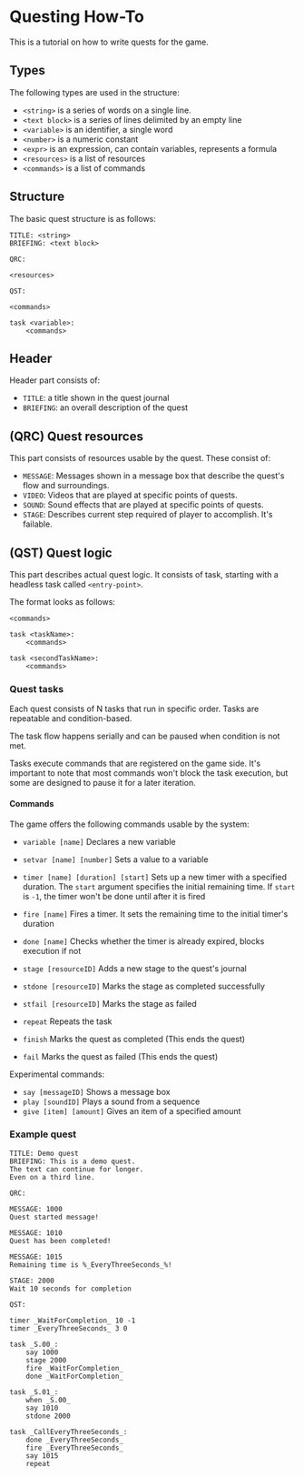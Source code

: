# Questing How-To

This is a tutorial on how to write quests for the game.

## Types

The following types are used in the structure:
- `<string>` is a series of words on a single line.
- `<text block>` is a series of lines delimited by an empty line
- `<variable>` is an identifier, a single word
- `<number>` is a numeric constant
- `<expr>` is an expression, can contain variables, represents a formula
- `<resources>` is a list of resources
- `<commands>` is a list of commands

## Structure

The basic quest structure is as follows:

```
TITLE: <string>
BRIEFING: <text block>

QRC:

<resources>

QST:

<commands>

task <variable>:
    <commands>
```

## Header

Header part consists of:
- `TITLE`: a title shown in the quest journal
- `BRIEFING`: an overall description of the quest

## (QRC) Quest resources

This part consists of resources usable by the quest. These consist of:
- `MESSAGE`: Messages shown in a message box that describe the quest's flow and surroundings.
- `VIDEO`: Videos that are played at specific points of quests.
- `SOUND`: Sound effects that are played at specific points of quests.
- `STAGE`: Describes current step required of player to accomplish. It's failable.

## (QST) Quest logic

This part describes actual quest logic. It consists of task, starting with a headless task called `<entry-point>`.

The format looks as follows:
```
<commands>

task <taskName>:
    <commands>

task <secondTaskName>:
    <commands>
```

### Quest tasks

Each quest consists of N tasks that run in specific order. Tasks are repeatable and condition-based.

The task flow happens serially and can be paused when condition is not met.

Tasks execute commands that are registered on the game side. It's important to note that most commands won't block the task execution, but some are designed to pause it for a later iteration.

#### Commands

The game offers the following commands usable by the system:

- `variable [name]`
    Declares a new variable
- `setvar [name] [number]`
    Sets a value to a variable

- `timer [name] [duration] [start]`
    Sets up a new timer with a specified duration. The `start` argument specifies the initial remaining time. If `start` is `-1`, the timer won't be done until after it is fired
- `fire [name]`
    Fires a timer. It sets the remaining time to the initial timer's duration
- `done [name]`
    Checks whether the timer is already expired, blocks execution if not

- `stage [resourceID]`
    Adds a new stage to the quest's journal
- `stdone [resourceID]`
    Marks the stage as completed successfully
- `stfail [resourceID]`
    Marks the stage as failed

- `repeat`
    Repeats the task
- `finish`
    Marks the quest as completed (This ends the quest)
- `fail`
    Marks the quest as failed (This ends the quest)

Experimental commands:
- `say [messageID]`
    Shows a message box
- `play [soundID]`
    Plays a sound from a sequence
- `give [item] [amount]`
    Gives an item of a specified amount

### Example quest

```
TITLE: Demo quest
BRIEFING: This is a demo quest.
The text can continue for longer.
Even on a third line.

QRC:

MESSAGE: 1000
Quest started message!

MESSAGE: 1010
Quest has been completed!

MESSAGE: 1015
Remaining time is %_EveryThreeSeconds_%!

STAGE: 2000
Wait 10 seconds for completion

QST:

timer _WaitForCompletion_ 10 -1
timer _EveryThreeSeconds_ 3 0

task _S.00_:
    say 1000
    stage 2000
    fire _WaitForCompletion_
    done _WaitForCompletion_

task _S.01_:
    when _S.00_
    say 1010
    stdone 2000

task _CallEveryThreeSeconds_:
    done _EveryThreeSeconds_
    fire _EveryThreeSeconds_
    say 1015
    repeat

```